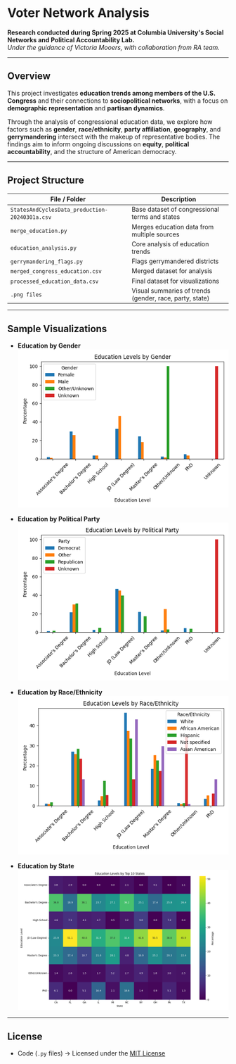 # Voter Network Analysis

**Research conducted during Spring 2025 at Columbia University's Social Networks and Political Accountability Lab.**  
*Under the guidance of Victoria Mooers, with collaboration from RA team.*

---

## Overview

This project investigates **education trends among members of the U.S. Congress** and their connections to **sociopolitical networks**, with a focus on **demographic representation** and **partisan dynamics**.

Through the analysis of congressional education data, we explore how factors such as **gender**, **race/ethnicity**, **party affiliation**, **geography**, and **gerrymandering** intersect with the makeup of representative bodies. The findings aim to inform ongoing discussions on **equity**, **political accountability**, and the structure of American democracy.

---

## Project Structure

| File / Folder | Description |
|---------------|-------------|
| `StatesAndCyclesData_production-20240301a.csv` | Base dataset of congressional terms and states |
| `merge_education.py` | Merges education data from multiple sources |
| `education_analysis.py` | Core analysis of education trends |
| `gerrymandering_flags.py` | Flags gerrymandered districts |
| `merged_congress_education.csv` | Merged dataset for analysis |
| `processed_education_data.csv` | Final dataset for visualizations |
| `.png files` | Visual summaries of trends (gender, race, party, state) |

---

## Sample Visualizations

- **Education by Gender**  
  ![Education by Gender](education_by_gender.png)

- **Education by Political Party**  
  ![Education by Party](education_by_party.png)

- **Education by Race/Ethnicity**  
  ![Education by Race](education_by_race.png)

- **Education by State**  
  ![Education by State](education_by_state.png)

---

## License

- Code (`.py` files) → Licensed under the [MIT License](LICENSE)


